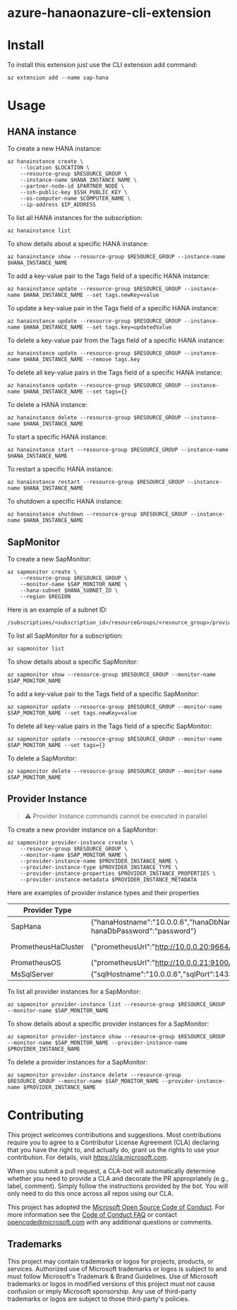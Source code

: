 # azure-hanaonazure-cli-extension

# Install

To install this extension just use the CLI extension add command:

```
az extension add --name sap-hana
```

# Usage
## HANA instance
To create a new HANA instance:

```
az hanainstance create \
    --location $LOCATION \
    --resource-group $RESOURCE_GROUP \
    --instance-name $HANA_INSTANCE_NAME \
    --partner-node-id $PARTNER_NODE \
    --ssh-public-key $SSH_PUBLIC_KEY \
    --os-computer-name $COMPUTER_NAME \
    --ip-address $IP_ADDRESS
```

To list all HANA instances for the subscription:

```
az hanainstance list
```

To show details about a specific HANA instance:

```
az hanainstance show --resource-group $RESOURCE_GROUP --instance-name $HANA_INSTANCE_NAME
```

To add a key-value pair to the Tags field of a specific HANA instance:

```
az hanainstance update --resource-group $RESOURCE_GROUP --instance-name $HANA_INSTANCE_NAME --set tags.newKey=value
```

To update a key-value pair in the Tags field of a specific HANA instance:

```
az hanainstance update --resource-group $RESOURCE_GROUP --instance-name $HANA_INSTANCE_NAME --set tags.key=updatedValue
```

To delete a key-value pair from the Tags field of a specific HANA instance:

```
az hanainstance update --resource-group $RESOURCE_GROUP --instance-name $HANA_INSTANCE_NAME --remove tags.key
```

To delete all key-value pairs in the Tags field of a specific HANA instance:

```
az hanainstance update --resource-group $RESOURCE_GROUP --instance-name $HANA_INSTANCE_NAME --set tags={}
```

To delete a HANA instance:

```
az hanainstance delete --resource-group $RESOURCE_GROUP --instance-name $HANA_INSTANCE_NAME
```

To start a specific HANA instance:

```
az hanainstance start --resource-group $RESOURCE_GROUP --instance-name $HANA_INSTANCE_NAME
```

To restart a specific HANA instance:

```
az hanainstance restart --resource-group $RESOURCE_GROUP --instance-name $HANA_INSTANCE_NAME
```

To shutdown a specific HANA instance:

```
az hanainstance shutdown --resource-group $RESOURCE_GROUP --instance-name $HANA_INSTANCE_NAME
```

## SapMonitor
To create a new SapMonitor:
```
az sapmonitor create \
    --resource-group $RESOURCE_GROUP \
    --monitor-name $SAP_MONITOR_NAME \
    --hana-subnet $HANA_SUBNET_ID \
    --region $REGION
```
Here is an example of a subnet ID:
```
/subscriptions/<subscription_id>/resourceGroups/<resource_group>/providers/Microsoft.Network/virtualNetworks/<vnet_name>/subnets/<subnet_name>
```

To list all SapMonitor for a subscription:
```
az sapmonitor list
```

To show details about a specific SapMonitor:
```
az sapmonitor show --resource-group $RESOURCE_GROUP --monitor-name $SAP_MONITOR_NAME
```

To add a key-value pair to the Tags field of a specific SapMonitor:
```
az sapmonitor update --resource-group $RESOURCE_GROUP --monitor-name $SAP_MONITOR_NAME --set tags.newKey=value
```

To delete all key-value pairs in the Tags field of a specific SapMonitor:
```
az sapmonitor update --resource-group $RESOURCE_GROUP --monitor-name $SAP_MONITOR_NAME --set tags={}
```

To delete a SapMonitor:
```
az sapmonitor delete --resource-group $RESOURCE_GROUP --monitor-name $SAP_MONITOR_NAME
```

## Provider Instance

> :warning: Provider Instance commands cannot be executed in parallel

To create a new provider instance on a SapMonitor:
```
az sapmonitor provider-instance create \
    --resource-group $RESOURCE_GROUP \
    --monitor-name $SAP_MONITOR_NAME \ 
    --provider-instance-name $PROVIDER_INSTANCE_NAME \
    --provider-instance-type $PROVIDER_INSTANCE_TYPE \
    --provider-instance-properties $PROVIDER_INSTANCE_PROPERTIES \
    --provider-instance-metadata $PROVIDER_INSTANCE_METADATA
```
Here are examples of provider instance types and their properties

| Provider Type                    | Provider Properties                                                                                                              | Required Metadata                                     |
|----------------------------------|----------------------------------------------------------------------------------------------------------------------------------| ----------------------------------------------------- |
| SapHana                          | {"hanaHostname":"10.0.0.6","hanaDbName":"SYSTEMDB","hanaDbSqlPort":30013,"hanaDbUsername":"SYSTEM"," hanaDbPassword":"password"} | None                                                  |
| PrometheusHaCluster              | {"prometheusUrl":"http://10.0.0.20:9664/metrics"}                                                                                | {"sid":"HA1","hostname":"hdb1-0","clustername":"HA1"} |
| PrometheusOS                     | {"prometheusUrl":"http://10.0.0.21:9100/metrics"}                                                                                | None                                                  |
| MsSqlServer                      | {"sqlHostname":"10.0.0.6","sqlPort":1433,"sqlUsername":"sqladmin","sqlPassword":"password"}                                      | {"sid":"HA1"}                                         |

To list all provider instances for a SapMonitor:
```
az sapmonitor provider-instance list --resource-group $RESOURCE_GROUP --monitor-name $SAP_MONITOR_NAME
```

To show details about a specific provider instances for a SapMonitor:
```
az sapmonitor provider-instance show --resource-group $RESOURCE_GROUP --monitor-name $SAP_MONITOR_NAME --provider-instance-name $PROVIDER_INSTANCE_NAME
```

To delete a provider instances for a SapMonitor:
```
az sapmonitor provider-instance delete --resource-group $RESOURCE_GROUP --monitor-name $SAP_MONITOR_NAME --provider-instance-name $PROVIDER_INSTANCE_NAME
```

# Contributing

This project welcomes contributions and suggestions. Most contributions require you to agree to a
Contributor License Agreement (CLA) declaring that you have the right to, and actually do, grant us
the rights to use your contribution. For details, visit https://cla.microsoft.com.

When you submit a pull request, a CLA-bot will automatically determine whether you need to provide
a CLA and decorate the PR appropriately (e.g., label, comment). Simply follow the instructions
provided by the bot. You will only need to do this once across all repos using our CLA.

This project has adopted the [Microsoft Open Source Code of Conduct](https://opensource.microsoft.com/codeofconduct/).
For more information see the [Code of Conduct FAQ](https://opensource.microsoft.com/codeofconduct/faq/) or
contact [opencode@microsoft.com](mailto:opencode@microsoft.com) with any additional questions or comments.

## Trademarks 

This project may contain trademarks or logos for projects, products, or services. Authorized use of Microsoft trademarks or logos is subject to and must follow Microsoft's Trademark & Brand Guidelines. Use of Microsoft trademarks or logos in modified versions of this project must not cause confusion or imply Microsoft sponsorship. Any use of third-party trademarks or logos are subject to those third-party's policies.
